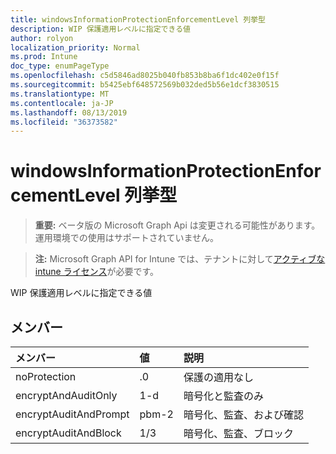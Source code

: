 ```yaml
---
title: windowsInformationProtectionEnforcementLevel 列挙型
description: WIP 保護適用レベルに指定できる値
author: rolyon
localization_priority: Normal
ms.prod: Intune
doc_type: enumPageType
ms.openlocfilehash: c5d5846ad8025b040fb853b8ba6f1dc402e0f15f
ms.sourcegitcommit: b5425ebf648572569b032ded5b56e1dcf3830515
ms.translationtype: MT
ms.contentlocale: ja-JP
ms.lasthandoff: 08/13/2019
ms.locfileid: "36373582"
---
```

# <a name="windowsinformationprotectionenforcementlevel-enum-type"></a>windowsInformationProtectionEnforcementLevel 列挙型

> **重要:** ベータ版の Microsoft Graph Api は変更される可能性があります。運用環境での使用はサポートされていません。

> **注:** Microsoft Graph API for Intune では、テナントに対して[アクティブな intune ライセンス](https://go.microsoft.com/fwlink/?linkid=839381)が必要です。

WIP 保護適用レベルに指定できる値

## <a name="members"></a>メンバー
|メンバー|値|説明|
|:---|:---|:---|
|noProtection|.0|保護の適用なし|
|encryptAndAuditOnly|1-d|暗号化と監査のみ|
|encryptAuditAndPrompt|pbm-2|暗号化、監査、および確認|
|encryptAuditAndBlock|1/3|暗号化、監査、ブロック|



